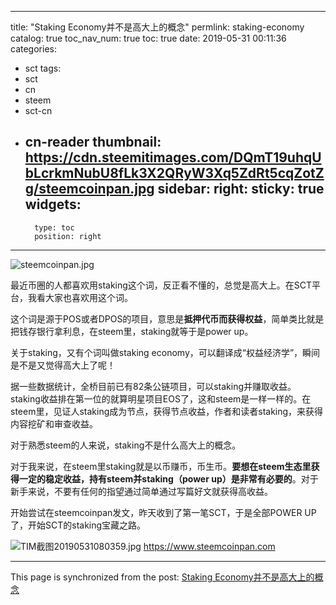 
---
title: "Staking Economy并不是高大上的概念"
permlink: staking-economy
catalog: true
toc_nav_num: true
toc: true
date: 2019-05-31 00:11:36
categories:
- sct
tags:
- sct
- cn
- steem
- sct-cn
- cn-reader
thumbnail: https://cdn.steemitimages.com/DQmT19uhqUbLcrkmNubU8fLk3X2QRyW3Xq5ZdRt5cqZotZg/steemcoinpan.jpg
sidebar:
    right:
        sticky: true
widgets:
    -
        type: toc
        position: right
---


![steemcoinpan.jpg](https://cdn.steemitimages.com/DQmT19uhqUbLcrkmNubU8fLk3X2QRyW3Xq5ZdRt5cqZotZg/steemcoinpan.jpg)

最近币圈的人都喜欢用staking这个词，反正看不懂的，总觉是高大上。在SCT平台，我看大家也喜欢用这个词。

这个词是源于POS或者DPOS的项目，意思是**抵押代币而获得权益**，简单类比就是把钱存银行拿利息，在steem里，staking就等于是power up。

关于staking，又有个词叫做staking economy，可以翻译成“权益经济学”，瞬间是不是又觉得高大上了呢！

据一些数据统计，全桥目前已有82条公链项目，可以staking并赚取收益。staking收益排在第一位的就算明星项目EOS了，这和steem是一样一样的。在steem里，见证人staking成为节点，获得节点收益，作者和读者staking，来获得内容挖矿和审查收益。

对于熟悉steem的人来说，staking不是什么高大上的概念。

对于我来说，在steem里staking就是以币赚币，币生币。**要想在steem生态里获得一定的稳定收益，持有steem并staking（power up）是非常有必要的**。对于新手来说，不要有任何的指望通过简单通过写篇好文就获得高收益。

开始尝试在steemcoinpan发文，昨天收到了第一笔SCT，于是全部POWER UP了，开始SCT的staking宝藏之路。

![TIM截图20190531080359.jpg](https://cdn.steemitimages.com/DQmfSJmysrUaDJ48jD8G14zumTJBoUAsuyaK4Ly7BQHSWaf/TIM%E6%88%AA%E5%9B%BE20190531080359.jpg)
https://www.steemcoinpan.com

- - -

This page is synchronized from the post: [Staking Economy并不是高大上的概念](https://steemit.com/@yellowbird/staking-economy)

